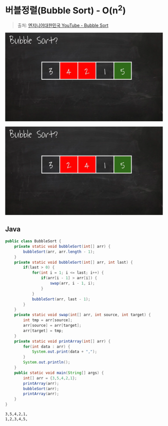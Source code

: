 # 버블정렬(Bubble Sort) - O(n<sup>2</sup>)
> 출처: [엔지니어대한민국 YouTube - Bubble Sort](https://www.youtube.com/watch?v=YbsQiiubO74)

![bubbleSort](images/bubbleSort-1.png)

![bubbleSort](images/bubbleSort-2.png)

## Java
```java
public class BubbleSort {
	private static void bubbleSort(int[] arr) {
		bubbleSort(arr, arr.length - 1);
	}
	private static void bubbleSort(int[] arr, int last) {
		if(last > 0) {
			for(int i = 1; i <= last; i++) {
				if(arr[i - 1] > arr[i]) {
					swap(arr, i - 1, i);
				}
			}
			bubbleSort(arr, last - 1);
		}
	}
	private static void swap(int[] arr, int source, int target) {
		int tmp = arr[source];
		arr[source] = arr[target];
		arr[target] = tmp;
	}
	private static void printArray(int[] arr) {
		for(int data : arr) {
			System.out.print(data + ",");
		}
		System.out.println();
	}
	public static void main(String[] args) {
		int[] arr = {3,5,4,2,1};
		printArray(arr);
		bubbleSort(arr);
		printArray(arr);
	}
}

```

```
3,5,4,2,1,
1,2,3,4,5,
```
